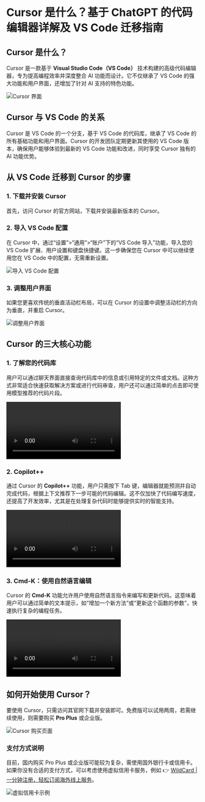 # Cursor 是什么？基于 ChatGPT 的代码编辑器详解及 VS Code 迁移指南

## Cursor 是什么？

Cursor 是一款基于 **Visual Studio Code（VS Code）** 技术构建的高级代码编辑器，专为提高编程效率并深度整合 AI 功能而设计。它不仅继承了 VS Code 的强大功能和用户界面，还增加了针对 AI 支持的特色功能。

![Cursor 界面](https://bbtdd.com/img/8114549765142.webp)

## Cursor 与 VS Code 的关系

Cursor 是 VS Code 的一个分支，基于 VS Code 的代码库，继承了 VS Code 的所有基础功能和用户界面。Cursor 的开发团队定期更新其使用的 VS Code 版本，确保用户能够体验到最新的 VS Code 功能和改进，同时享受 Cursor 独有的 AI 功能优势。

## 从 VS Code 迁移到 Cursor 的步骤

### 1. 下载并安装 Cursor
首先，访问 Cursor 的官方网站，下载并安装最新版本的 Cursor。

### 2. 导入 VS Code 配置
在 Cursor 中，通过“设置”>“通用”>“账户”下的“VS Code 导入”功能，导入您的 VS Code 扩展、用户设置和键盘快捷键。这一步确保您在 Cursor 中可以继续使用您在 VS Code 中的配置，无需重新设置。

![导入 VS Code 配置](https://bbtdd.com/img/68103588.webp)

### 3. 调整用户界面
如果您更喜欢传统的垂直活动栏布局，可以在 Cursor 的设置中调整活动栏的方向为垂直，并重启 Cursor。

![调整用户界面](https://bbtdd.com/img/870677030178.webp)

## Cursor 的三大核心功能

### 1. 了解您的代码库
用户可以通过聊天界面直接查询代码库中的信息或引用特定的文件或文档。这种方式非常适合快速获取解决方案或进行代码审查，用户还可以通过简单的点击即可使用模型推荐的代码片段。

![代码库查询](https://frozencola.comhttps://bbtdd.com/img/2024/06/chat.mp4)

### 2. Copilot++
通过 Cursor 的 **Copilot++** 功能，用户只需按下 Tab 键，编辑器就能预测并自动完成代码，根据上下文推荐下一步可能的代码编辑。这不仅加快了代码编写速度，还提高了开发效率，尤其是在处理复杂代码时能够提供实时的智能支持。

![Copilot++](https://frozencola.comhttps://bbtdd.com/img/2024/06/cpp-full-video.mp4)

### 3. Cmd-K：使用自然语言编辑
Cursor 的 **Cmd-K** 功能允许用户使用自然语言指令来编写和更新代码。这意味着用户可以通过简单的文本提示，如“增加一个新方法”或“更新这个函数的参数”，快速执行复杂的编程任务。

![Cmd-K](https://frozencola.comhttps://bbtdd.com/img/2024/06/cmd-k.mp4)

## 如何开始使用 Cursor？

要使用 Cursor，只需访问其官网下载并安装即可。免费版可以试用两周，若需继续使用，则需要购买 **Pro Plus** 或企业版。

![Cursor 购买页面](https://bbtdd.com/img/4863477885150365.webp)

### 支付方式说明
目前，国内购买 Pro Plus 或企业版可能较为复杂，需使用国外银行卡或信用卡。如果你没有合适的支付方式，可以考虑使用虚拟信用卡服务，例如 👉 [WildCard | 一分钟注册，轻松订阅海外线上服务](https://bbtdd.com/WildCard)。

![虚拟信用卡示例](https://bbtdd.com/img/1852609208.webp)